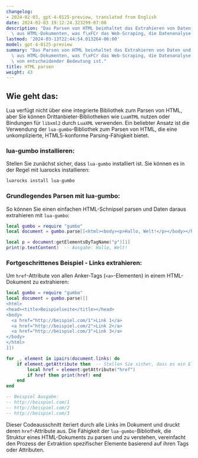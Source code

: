 ```yaml
---
changelog:
- 2024-02-03, gpt-4-0125-preview, translated from English
date: 2024-02-03 19:12:24.323299-07:00
description: "Das Parsen von HTML beinhaltet das Extrahieren von Daten und Informationen\
  \ aus HTML-Dokumenten, was f\xFCr das Web-Scraping, die Datenanalyse und\u2026"
lastmod: '2024-03-13T22:44:54.013264-06:00'
model: gpt-4-0125-preview
summary: "Das Parsen von HTML beinhaltet das Extrahieren von Daten und Informationen\
  \ aus HTML-Dokumenten, was f\xFCr das Web-Scraping, die Datenanalyse und Automatisierungsaufgaben\
  \ von entscheidender Bedeutung ist."
title: HTML parsen
weight: 43
---
```


## Wie geht das:
Lua verfügt nicht über eine integrierte Bibliothek zum Parsen von HTML, aber Sie können Drittanbieter-Bibliotheken wie `LuaHTML` nutzen oder Bindungen für `libxml2` durch `LuaXML` verwenden. Ein beliebter Ansatz ist die Verwendung der `lua-gumbo`-Bibliothek zum Parsen von HTML, die eine unkomplizierte, HTML5-konforme Parsing-Fähigkeit bietet.

### lua-gumbo installieren:
Stellen Sie zunächst sicher, dass `lua-gumbo` installiert ist. Sie können es in der Regel mit luarocks installieren:

```sh
luarocks install lua-gumbo
```

### Grundlegendes Parsen mit lua-gumbo:
So können Sie einen einfachen HTML-Schnipsel parsen und Daten daraus extrahieren mit `lua-gumbo`:

```lua
local gumbo = require "gumbo"
local document = gumbo.parse[[<html><body><p>Hallo, Welt!</p></body></html>]]

local p = document:getElementsByTagName("p")[1]
print(p.textContent)  -- Ausgabe: Hallo, Welt!
```

### Fortgeschrittenes Beispiel - Links extrahieren:
Um `href`-Attribute von allen Anker-Tags (`<a>`-Elementen) in einem HTML-Dokument zu extrahieren:

```lua
local gumbo = require "gumbo"
local document = gumbo.parse([[
<html>
<head><title>Beispielseite</title></head>
<body>
  <a href="http://beispiel.com/1">Link 1</a>
  <a href="http://beispiel.com/2">Link 2</a>
  <a href="http://beispiel.com/3">Link 3</a>
</body>
</html>
]])

for _, element in ipairs(document.links) do
    if element.getAttribute then  -- Stellen Sie sicher, dass es ein Element ist und Attribute hat
        local href = element:getAttribute("href")
        if href then print(href) end
    end
end

-- Beispiel Ausgabe:
-- http://beispiel.com/1
-- http://beispiel.com/2
-- http://beispiel.com/3
```

Dieser Codeausschnitt iteriert durch alle Links im Dokument und druckt deren `href`-Attribute aus. Die Fähigkeit der `lua-gumbo`-Bibliothek, die Struktur eines HTML-Dokuments zu parsen und zu verstehen, vereinfacht den Prozess der Extraktion spezifischer Elemente basierend auf ihren Tags oder Attributen.
